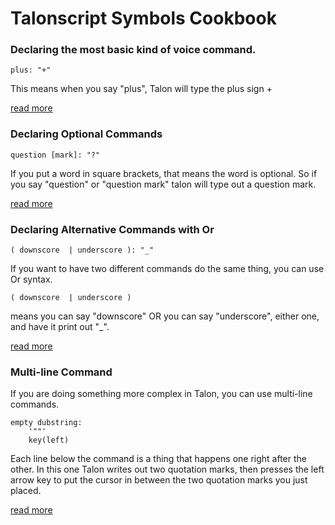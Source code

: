# Talonscript Symbols Cookbook


### Declaring the most basic kind of voice command.

```
plus: "+"
```

This means when you say "plus", Talon will type the plus sign + 

[read more](talonscript-symbols-cookbook-long-version.md#declaring-the-most-basic-kind-of-voice-command)

### Declaring Optional Commands

```
question [mark]: "?"
```

If you put a word in square brackets, that means the word is optional.  So if you say "question" or "question mark" talon will type out a question mark.  

[read more](talonscript-symbols-cookbook-long-version.md#declaring-optional-commands)

### Declaring Alternative Commands with Or

```
( downscore  | underscore ): "_"
```

If you want to have two different commands do the same thing, you can use Or syntax.  

```( downscore  | underscore )```

means you can say "downscore" OR you can say "underscore", either one, and have it print out "_".


[read more](talonscript-symbols-cookbook-long-version.md#declaring-alternative-commands-with-or)

### Multi-line Command

If you are doing something more complex in Talon, you can use multi-line commands.  

``` 
empty dubstring:  
    '""'
    key(left)
```

Each line below the command is a thing that happens one right after the other. In this one Talon writes out two quotation marks, then presses the left arrow key to put the cursor in between the two quotation marks you just placed. 

[read more](talonscript-symbols-cookbook-long-version.md#multi-line-command)
